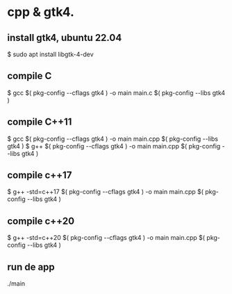 # cpp & gtk4.

## install gtk4, ubuntu 22.04
$ sudo apt install libgtk-4-dev

## compile C
$ gcc $( pkg-config --cflags gtk4 ) -o main main.c $( pkg-config --libs gtk4 )

## compile C++11
$ gcc $( pkg-config --cflags gtk4 ) -o main main.cpp $( pkg-config --libs gtk4 )
$ g++ $( pkg-config --cflags gtk4 ) -o main main.cpp $( pkg-config --libs gtk4 )

## compile c++17
$ g++ -std=c++17 $( pkg-config --cflags gtk4 ) -o main main.cpp $( pkg-config --libs gtk4 )

## compile c++20
$ g++ -std=c++20 $( pkg-config --cflags gtk4 ) -o main main.cpp $( pkg-config --libs gtk4 )

## run de app
./main

